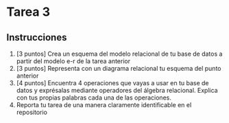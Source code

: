 # Tarea 3
## Instrucciones 

1. [3 puntos] Crea un esquema del modelo relacional de tu base de datos a partir del modelo e-r de la tarea anterior
2. [3 puntos] Representa con un diagrama relacional tu esquema del punto anterior
3. [4 puntos] Encuentra 4 operaciones que vayas a usar en tu base de datos y exprésalas mediante operadores del álgebra relacional. Explica con tus propias palabras cada una de las operaciones.
4. Reporta tu tarea de una manera claramente identificable en el repositorio